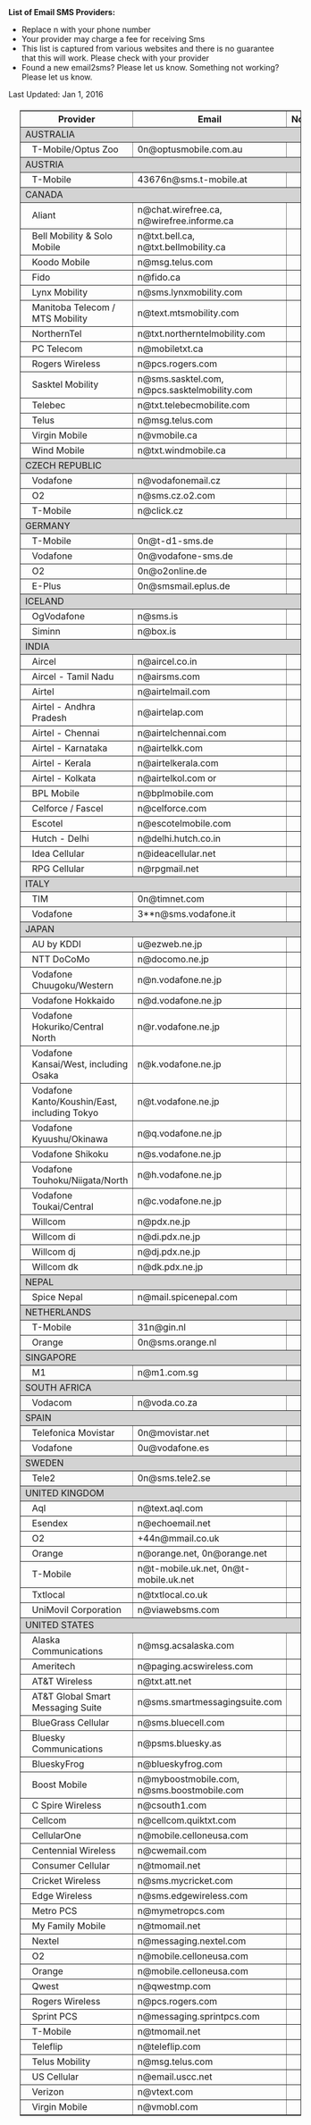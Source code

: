 <?xml-stylesheet type="text/xsl" href="./Email2Sms.xslt" ><html>
<body>
<div style="font-weight:bold">
          List of Email SMS Providers:
        </div>
<ul>
<li>Replace n with your phone number</li>
<li>Your provider may charge a fee for receiving Sms</li>
<li>This list is captured from various websites and there is no guarantee that this will work.
          Please check with your provider</li>
<li>Found a new email2sms? Please let us know. Something not working? Please let us know.</li>
</ul>
<div>
          Last Updated: Jan 1, 2016</div>
<table cellspacing="2" cellpadding="2" border="1" style="margin:20px">
<tr>
<th>
              Provider
            </th>
<th>
              Email
            </th>
<th>
              Notes
            </th>
</tr>
<tr>
<td colspan="3" style="background-color:lightgray">AUSTRALIA</td>
</tr>
<tr>
<td style="padding-left:20px">T-Mobile/Optus Zoo</td>
<td>0n@optusmobile.com.au</td>
<td></td>
</tr>
<tr>
<td colspan="3" style="background-color:lightgray">AUSTRIA</td>
</tr>
<tr>
<td style="padding-left:20px">T-Mobile</td>
<td>43676n@sms.t-mobile.at</td>
<td></td>
</tr>
<tr>
<td colspan="3" style="background-color:lightgray">CANADA</td>
</tr>
<tr>
<td style="padding-left:20px">Aliant</td>
<td>n@chat.wirefree.ca, n@wirefree.informe.ca</td>
<td></td>
</tr>
<tr>
<td style="padding-left:20px">Bell Mobility &amp; Solo Mobile</td>
<td>n@txt.bell.ca, n@txt.bellmobility.ca</td>
<td></td>
</tr>
<tr>
<td style="padding-left:20px">Koodo Mobile</td>
<td>n@msg.telus.com</td>
<td></td>
</tr>
<tr>
<td style="padding-left:20px">Fido</td>
<td>n@fido.ca</td>
<td></td>
</tr>
<tr>
<td style="padding-left:20px">Lynx Mobility</td>
<td>n@sms.lynxmobility.com</td>
<td></td>
</tr>
<tr>
<td style="padding-left:20px">Manitoba Telecom / MTS Mobility</td>
<td>n@text.mtsmobility.com</td>
<td></td>
</tr>
<tr>
<td style="padding-left:20px">NorthernTel</td>
<td>n@txt.northerntelmobility.com</td>
<td></td>
</tr>
<tr>
<td style="padding-left:20px">PC Telecom</td>
<td>n@mobiletxt.ca</td>
<td></td>
</tr>
<tr>
<td style="padding-left:20px">Rogers Wireless</td>
<td>n@pcs.rogers.com</td>
<td></td>
</tr>
<tr>
<td style="padding-left:20px">Sasktel Mobility</td>
<td>n@sms.sasktel.com, n@pcs.sasktelmobility.com</td>
<td></td>
</tr>
<tr>
<td style="padding-left:20px">Telebec</td>
<td>n@txt.telebecmobilite.com</td>
<td></td>
</tr>
<tr>
<td style="padding-left:20px">Telus</td>
<td>n@msg.telus.com</td>
<td></td>
</tr>
<tr>
<td style="padding-left:20px">Virgin Mobile</td>
<td>n@vmobile.ca</td>
<td></td>
</tr>
<tr>
<td style="padding-left:20px">Wind Mobile</td>
<td>n@txt.windmobile.ca</td>
<td></td>
</tr>
<tr>
<td colspan="3" style="background-color:lightgray">CZECH REPUBLIC</td>
</tr>
<tr>
<td style="padding-left:20px">Vodafone</td>
<td>n@vodafonemail.cz</td>
<td></td>
</tr>
<tr>
<td style="padding-left:20px">O2</td>
<td>n@sms.cz.o2.com</td>
<td></td>
</tr>
<tr>
<td style="padding-left:20px">T-Mobile</td>
<td>n@click.cz</td>
<td></td>
</tr>
<tr>
<td colspan="3" style="background-color:lightgray">GERMANY</td>
</tr>
<tr>
<td style="padding-left:20px"> T-Mobile</td>
<td>0n@t-d1-sms.de</td>
<td></td>
</tr>
<tr>
<td style="padding-left:20px">Vodafone</td>
<td>0n@vodafone-sms.de</td>
<td></td>
</tr>
<tr>
<td style="padding-left:20px">O2</td>
<td>0n@o2online.de</td>
<td></td>
</tr>
<tr>
<td style="padding-left:20px">E-Plus</td>
<td>0n@smsmail.eplus.de</td>
<td></td>
</tr>
<tr>
<td colspan="3" style="background-color:lightgray">ICELAND</td>
</tr>
<tr>
<td style="padding-left:20px">OgVodafone</td>
<td>n@sms.is</td>
<td></td>
</tr>
<tr>
<td style="padding-left:20px">Siminn</td>
<td>n@box.is</td>
<td></td>
</tr>
<tr>
<td colspan="3" style="background-color:lightgray">INDIA</td>
</tr>
<tr>
<td style="padding-left:20px">Aircel</td>
<td>n@aircel.co.in</td>
<td></td>
</tr>
<tr>
<td style="padding-left:20px">Aircel - Tamil Nadu</td>
<td>n@airsms.com</td>
<td></td>
</tr>
<tr>
<td style="padding-left:20px">Airtel</td>
<td>n@airtelmail.com</td>
<td></td>
</tr>
<tr>
<td style="padding-left:20px">Airtel - Andhra Pradesh</td>
<td>n@airtelap.com</td>
<td></td>
</tr>
<tr>
<td style="padding-left:20px">Airtel - Chennai</td>
<td>n@airtelchennai.com</td>
<td></td>
</tr>
<tr>
<td style="padding-left:20px">Airtel - Karnataka</td>
<td>n@airtelkk.com</td>
<td></td>
</tr>
<tr>
<td style="padding-left:20px">Airtel - Kerala</td>
<td>n@airtelkerala.com</td>
<td></td>
</tr>
<tr>
<td style="padding-left:20px">Airtel - Kolkata</td>
<td>n@airtelkol.com or</td>
<td></td>
</tr>
<tr>
<td style="padding-left:20px">BPL Mobile</td>
<td>n@bplmobile.com</td>
<td></td>
</tr>
<tr>
<td style="padding-left:20px">Celforce / Fascel</td>
<td>n@celforce.com</td>
<td></td>
</tr>
<tr>
<td style="padding-left:20px">Escotel</td>
<td>n@escotelmobile.com</td>
<td></td>
</tr>
<tr>
<td style="padding-left:20px">Hutch - Delhi</td>
<td>n@delhi.hutch.co.in</td>
<td></td>
</tr>
<tr>
<td style="padding-left:20px">Idea Cellular</td>
<td>n@ideacellular.net</td>
<td></td>
</tr>
<tr>
<td style="padding-left:20px">RPG Cellular</td>
<td>n@rpgmail.net</td>
<td></td>
</tr>
<tr>
<td colspan="3" style="background-color:lightgray">ITALY</td>
</tr>
<tr>
<td style="padding-left:20px">TIM</td>
<td>0n@timnet.com</td>
<td></td>
</tr>
<tr>
<td style="padding-left:20px">Vodafone</td>
<td>3**n@sms.vodafone.it</td>
<td></td>
</tr>
<tr>
<td colspan="3" style="background-color:lightgray">JAPAN</td>
</tr>
<tr>
<td style="padding-left:20px">AU by KDDI</td>
<td>u@ezweb.ne.jp</td>
<td></td>
</tr>
<tr>
<td style="padding-left:20px">NTT DoCoMo</td>
<td>n@docomo.ne.jp</td>
<td></td>
</tr>
<tr>
<td style="padding-left:20px">Vodafone Chuugoku/Western</td>
<td>n@n.vodafone.ne.jp</td>
<td></td>
</tr>
<tr>
<td style="padding-left:20px">Vodafone Hokkaido</td>
<td>n@d.vodafone.ne.jp</td>
<td></td>
</tr>
<tr>
<td style="padding-left:20px">Vodafone Hokuriko/Central North</td>
<td>n@r.vodafone.ne.jp</td>
<td></td>
</tr>
<tr>
<td style="padding-left:20px">Vodafone Kansai/West, including Osaka</td>
<td>n@k.vodafone.ne.jp</td>
<td></td>
</tr>
<tr>
<td style="padding-left:20px">Vodafone Kanto/Koushin/East, including Tokyo</td>
<td>n@t.vodafone.ne.jp</td>
<td></td>
</tr>
<tr>
<td style="padding-left:20px">Vodafone Kyuushu/Okinawa</td>
<td>n@q.vodafone.ne.jp</td>
<td></td>
</tr>
<tr>
<td style="padding-left:20px">Vodafone Shikoku</td>
<td>n@s.vodafone.ne.jp</td>
<td></td>
</tr>
<tr>
<td style="padding-left:20px">Vodafone Touhoku/Niigata/North</td>
<td>n@h.vodafone.ne.jp</td>
<td></td>
</tr>
<tr>
<td style="padding-left:20px">Vodafone Toukai/Central</td>
<td>n@c.vodafone.ne.jp</td>
<td></td>
</tr>
<tr>
<td style="padding-left:20px">Willcom</td>
<td>n@pdx.ne.jp</td>
<td></td>
</tr>
<tr>
<td style="padding-left:20px">Willcom di</td>
<td>n@di.pdx.ne.jp</td>
<td></td>
</tr>
<tr>
<td style="padding-left:20px">Willcom dj</td>
<td>n@dj.pdx.ne.jp</td>
<td></td>
</tr>
<tr>
<td style="padding-left:20px">Willcom dk</td>
<td>n@dk.pdx.ne.jp</td>
<td></td>
</tr>
<tr>
<td colspan="3" style="background-color:lightgray">NEPAL</td>
</tr>
<tr>
<td style="padding-left:20px">Spice Nepal</td>
<td>n@mail.spicenepal.com</td>
<td></td>
</tr>
<tr>
<td colspan="3" style="background-color:lightgray">NETHERLANDS</td>
</tr>
<tr>
<td style="padding-left:20px">T-Mobile</td>
<td>31n@gin.nl</td>
<td></td>
</tr>
<tr>
<td style="padding-left:20px">Orange</td>
<td>0n@sms.orange.nl</td>
<td></td>
</tr>
<tr>
<td colspan="3" style="background-color:lightgray">SINGAPORE</td>
</tr>
<tr>
<td style="padding-left:20px">M1</td>
<td>n@m1.com.sg</td>
<td></td>
</tr>
<tr>
<td colspan="3" style="background-color:lightgray">SOUTH AFRICA</td>
</tr>
<tr>
<td style="padding-left:20px">Vodacom</td>
<td>n@voda.co.za</td>
<td></td>
</tr>
<tr>
<td colspan="3" style="background-color:lightgray">SPAIN</td>
</tr>
<tr>
<td style="padding-left:20px">Telefonica Movistar</td>
<td>0n@movistar.net</td>
<td></td>
</tr>
<tr>
<td style="padding-left:20px">Vodafone</td>
<td>0u@vodafone.es</td>
<td></td>
</tr>
<tr>
<td colspan="3" style="background-color:lightgray">SWEDEN</td>
</tr>
<tr>
<td style="padding-left:20px">Tele2</td>
<td>0n@sms.tele2.se</td>
<td></td>
</tr>
<tr>
<td colspan="3" style="background-color:lightgray">UNITED KINGDOM</td>
</tr>
<tr>
<td style="padding-left:20px">Aql</td>
<td>n@text.aql.com</td>
<td></td>
</tr>
<tr>
<td style="padding-left:20px">Esendex</td>
<td>n@echoemail.net</td>
<td></td>
</tr>
<tr>
<td style="padding-left:20px">O2</td>
<td>+44n@mmail.co.uk</td>
<td></td>
</tr>
<tr>
<td style="padding-left:20px">Orange</td>
<td>n@orange.net, 0n@orange.net</td>
<td></td>
</tr>
<tr>
<td style="padding-left:20px">T-Mobile</td>
<td>n@t-mobile.uk.net, 0n@t-mobile.uk.net</td>
<td></td>
</tr>
<tr>
<td style="padding-left:20px">Txtlocal</td>
<td>n@txtlocal.co.uk</td>
<td></td>
</tr>
<tr>
<td style="padding-left:20px">UniMovil Corporation</td>
<td>n@viawebsms.com</td>
<td></td>
</tr>
<tr>
<td colspan="3" style="background-color:lightgray">UNITED STATES</td>
</tr>
<tr>
<td style="padding-left:20px">Alaska Communications</td>
<td>n@msg.acsalaska.com</td>
<td></td>
</tr>
<tr>
<td style="padding-left:20px">Ameritech</td>
<td>n@paging.acswireless.com</td>
<td></td>
</tr>
<tr>
<td style="padding-left:20px">AT&amp;T Wireless</td>
<td>n@txt.att.net</td>
<td></td>
</tr>
<tr>
<td style="padding-left:20px">AT&amp;T Global Smart Messaging Suite</td>
<td>n@sms.smartmessagingsuite.com</td>
<td></td>
</tr>
<tr>
<td style="padding-left:20px">BlueGrass Cellular</td>
<td>n@sms.bluecell.com</td>
<td></td>
</tr>
<tr>
<td style="padding-left:20px">Bluesky Communications</td>
<td>n@psms.bluesky.as</td>
<td></td>
</tr>
<tr>
<td style="padding-left:20px">BlueskyFrog</td>
<td>n@blueskyfrog.com</td>
<td></td>
</tr>
<tr>
<td style="padding-left:20px">Boost Mobile</td>
<td>n@myboostmobile.com, n@sms.boostmobile.com</td>
<td></td>
</tr>
<tr>
<td style="padding-left:20px">C Spire Wireless</td>
<td>n@csouth1.com</td>
<td></td>
</tr>
<tr>
<td style="padding-left:20px">Cellcom</td>
<td>n@cellcom.quiktxt.com</td>
<td></td>
</tr>
<tr>
<td style="padding-left:20px">CellularOne</td>
<td>n@mobile.celloneusa.com</td>
<td></td>
</tr>
<tr>
<td style="padding-left:20px">Centennial Wireless</td>
<td>n@cwemail.com</td>
<td></td>
</tr>
<tr>
<td style="padding-left:20px">Consumer Cellular</td>
<td>n@tmomail.net</td>
<td></td>
</tr>
<tr>
<td style="padding-left:20px">Cricket Wireless</td>
<td>n@sms.mycricket.com</td>
<td></td>
</tr>
<tr>
<td style="padding-left:20px">Edge Wireless</td>
<td>n@sms.edgewireless.com</td>
<td></td>
</tr>
<tr>
<td style="padding-left:20px">Metro PCS</td>
<td>n@mymetropcs.com</td>
<td></td>
</tr>
<tr>
<td style="padding-left:20px">My Family Mobile</td>
<td>n@tmomail.net</td>
<td></td>
</tr>
<tr>
<td style="padding-left:20px">Nextel</td>
<td>n@messaging.nextel.com</td>
<td></td>
</tr>
<tr>
<td style="padding-left:20px">O2</td>
<td>n@mobile.celloneusa.com</td>
<td></td>
</tr>
<tr>
<td style="padding-left:20px">Orange</td>
<td>n@mobile.celloneusa.com</td>
<td></td>
</tr>
<tr>
<td style="padding-left:20px">Qwest</td>
<td>n@qwestmp.com</td>
<td></td>
</tr>
<tr>
<td style="padding-left:20px">Rogers Wireless</td>
<td>n@pcs.rogers.com</td>
<td></td>
</tr>
<tr>
<td style="padding-left:20px">Sprint PCS</td>
<td>n@messaging.sprintpcs.com</td>
<td></td>
</tr>
<tr>
<td style="padding-left:20px">T-Mobile</td>
<td>n@tmomail.net</td>
<td></td>
</tr>
<tr>
<td style="padding-left:20px">Teleflip</td>
<td>n@teleflip.com</td>
<td></td>
</tr>
<tr>
<td style="padding-left:20px">Telus Mobility</td>
<td>n@msg.telus.com</td>
<td></td>
</tr>
<tr>
<td style="padding-left:20px">US Cellular</td>
<td>n@email.uscc.net</td>
<td></td>
</tr>
<tr>
<td style="padding-left:20px">Verizon</td>
<td>n@vtext.com</td>
<td></td>
</tr>
<tr>
<td style="padding-left:20px">Virgin Mobile</td>
<td>n@vmobl.com</td>
<td></td>
</tr>
</table>
</body>
</html>
